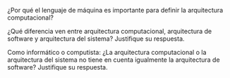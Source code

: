 ¿Por qué el lenguaje de máquina es importante para definir la arquitectura computacional?

¿Qué diferencia ven entre arquitectura computacional, arquitectura de software y arquitectura del sistema? Justifique su respuesta.

Como informático o computista: ¿La arquitectura computacional o la arquitectura del sistema no tiene en cuenta igualmente la arquitectura de software? Justifique su respuesta.

